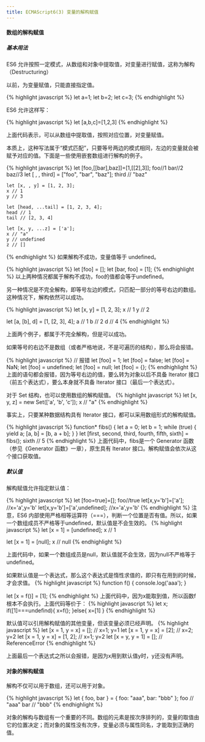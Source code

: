 ```yaml
---
title: ECMAScript6(3) 变量的解构赋值
---
```


#### 数组的解构赋值
##### 基本用法
ES6 允许按照一定模式，从数组和对象中提取值，对变量进行赋值，这称为解构（Destructuring）

以前，为变量赋值，只能直接指定值。

{% highlight javascript %}
    let a=1;
    let b=2;
    let c=3;
{% endhighlight %}

ES6 允许这样写：

{% highlight javascript %}
    let [a,b,c]=[1,2,3]
{% endhighlight %}

上面代码表示，可以从数组中提取值，按照对应位置，对变量赋值。

本质上，这种写法属于“模式匹配”，只要等号两边的模式相同，左边的变量就会被赋予对应的值。下面是一些使用嵌套数组进行解构的例子。

{% highlight javascript %}
    let [foo,[[bar],baz]]=[1,[[2],3]];
    foo//1
    bar//2
    baz//3
    let [ , , third] = ["foo", "bar", "baz"];
    third // "baz"

    let [x, , y] = [1, 2, 3];
    x // 1
    y // 3

    let [head, ...tail] = [1, 2, 3, 4];
    head // 1
    tail // [2, 3, 4]

    let [x, y, ...z] = ['a'];
    x // "a"
    y // undefined
    z // []
{% endhighlight %}
如果解构不成功，变量值等于 undefined。

{% highlight javascript %}
let [foo] = [];
let [bar, foo] = [1];
{% endhighlight %}
以上两种情况都属于解构不成功，foo的值都会等于undefined。

另一种情况是不完全解构，即等号左边的模式，只匹配一部分的等号右边的数组。这种情况下，解构依然可以成功。

{% highlight javascript %}
let [x, y] = [1, 2, 3];
x // 1
y // 2

let [a, [b], d] = [1, [2, 3], 4];
a // 1
b // 2
d // 4
{% endhighlight %}

上面两个例子，都属于不完全解构，但是可以成功。

如果等号的右边不是数组（或者严格地说，不是可遍历的结构），那么将会报错。

{% highlight javascript %}
// 报错
let [foo] = 1;
let [foo] = false;
let [foo] = NaN;
let [foo] = undefined;
let [foo] = null;
let [foo] = {};
{% endhighlight %}
上面的语句都会报错，因为等号右边的值，要么转为对象以后不具备 Iterator 接口（前五个表达式），要么本身就不具备 Iterator 接口（最后一个表达式）。

对于 Set 结构，也可以使用数组的解构赋值。
{% highlight javascript %}
let [x, y, z] = new Set(['a', 'b', 'c']);
x // "a"
{% endhighlight %}

事实上，只要某种数据结构具有 Iterator 接口，都可以采用数组形式的解构赋值。

{% highlight javascript %}
function* fibs() {
  let a = 0;
  let b = 1;
  while (true) {
    yield a;
    [a, b] = [b, a + b];
  }
}
let [first, second, third, fourth, fifth, sixth] = fibs();
sixth // 5
{% endhighlight %}
上面代码中，fibs是一个 Generator 函数（参见《Generator 函数》一章），原生具有 Iterator 接口。解构赋值会依次从这个接口获取值。

##### 默认值
解构赋值允许指定默认值：

{% highlight javascript %}
  let [foo=true]=[];
  foo//true
  let[x,y='b']=['a'];
  //x='a',y='b'
  let[x,y='b']=['a',undefined];
  //x='a',y='b'
{% endhighlight %}
注意，ES6 内部使用严格相等运算符（===），判断一个位置是否有值。所以，如果一个数组成员不严格等于undefined，默认值是不会生效的。
{% highlight javascript %}
let [x = 1] = [undefined];
x // 1

let [x = 1] = [null];
x // null
{% endhighlight %}

上面代码中，如果一个数组成员是null，默认值就不会生效，因为null不严格等于undefined。

如果默认值是一个表达式，那么这个表达式是惰性求值的，即只有在用到的时候，才会求值。
{% highlight javascript %}
function f() {
  console.log('aaa');
}

let [x = f()] = [1];
{% endhighlight %}
上面代码中，因为x能取到值，所以函数f 根本不会执行。上面代码等价于：
{% highlight javascript %}
    let x;
    if([1]===undefind){
      x=f();
    }else{
      x=[1]
    }
{% endhighlight %}

默认值可以引用解构赋值的其他变量，但该变量必须已经声明。
{% highlight javascript %}
let [x = 1, y = x] = [];     // x=1; y=1
let [x = 1, y = x] = [2];    // x=2; y=2
let [x = 1, y = x] = [1, 2]; // x=1; y=2
let [x = y, y = 1] = [];     // ReferenceError
{% endhighlight %}

上面最后一个表达式之所以会报错，是因为x用到默认值y时，y还没有声明。

#### 对象的解构赋值
解构不仅可以用于数组，还可以用于对象。

{% highlight javascript %}
let { foo, bar } = { foo: "aaa", bar: "bbb" };
foo // "aaa"
bar // "bbb"
{% endhighlight %}

对象的解构与数组有一个重要的不同。数组的元素是按次序排列的，变量的取值由它的位置决定；而对象的属性没有次序，变量必须与属性同名，才能取到正确的值。

